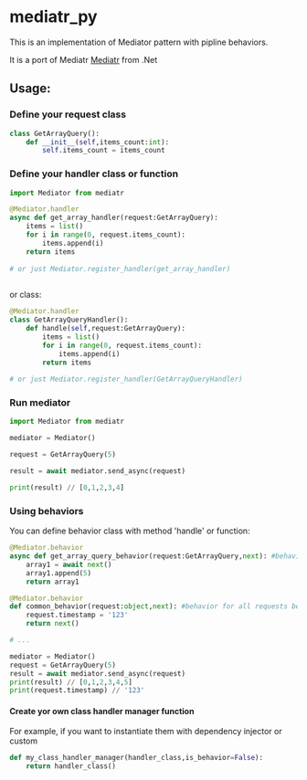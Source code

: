 # mediatr_py

This is an implementation of Mediator pattern with pipline behaviors.

It is a port of Mediatr [Mediatr](https://github.com/jbogard/MediatR) from .Net

## Usage:

### Define your request class
```py
class GetArrayQuery():
    def __init__(self,items_count:int):
        self.items_count = items_count

```

### Define your handler class or function

```py
import Mediator from mediatr

@Mediator.handler
async def get_array_handler(request:GetArrayQuery):
    items = list()
    for i in range(0, request.items_count):
        items.append(i)
    return items
    
# or just Mediator.register_handler(get_array_handler)
    
```
or class:

```py
@Mediator.handler
class GetArrayQueryHandler():
    def handle(self,request:GetArrayQuery):
        items = list()
        for i in range(0, request.items_count):
            items.append(i)
        return items
        
# or just Mediator.register_handler(GetArrayQueryHandler)
```

### Run mediator
```py
import Mediator from mediatr

mediator = Mediator()

request = GetArrayQuery(5)

result = await mediator.send_async(request)

print(result) // [0,1,2,3,4]

```
### Using behaviors
You can define behavior class with method 'handle' or function:
```py
@Mediator.behavior
async def get_array_query_behavior(request:GetArrayQuery,next): #behavior only for GetArrayQuery or derived classes
    array1 = await next()
    array1.append(5)
    return array1

@Mediator.behavior
def common_behavior(request:object,next): #behavior for all requests because issubclass(GetArrayQuery,object)==True
    request.timestamp = '123'
    return next()

# ...

mediator = Mediator()
request = GetArrayQuery(5)
result = await mediator.send_async(request)
print(result) // [0,1,2,3,4,5]
print(request.timestamp) // '123'

```

#### Create yor own class handler manager function
For example, if you want to instantiate them with dependency injector or custom 
```py
def my_class_handler_manager(handler_class,is_behavior=False):
    return handler_class()


```


